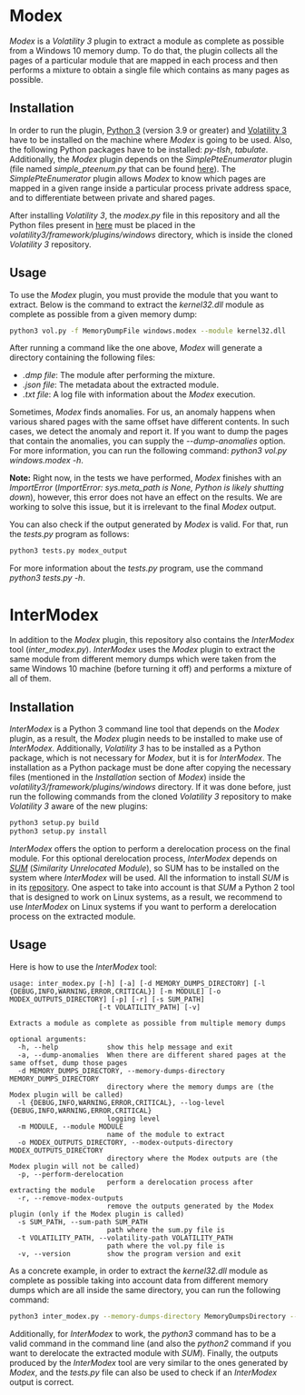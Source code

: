 # Modex

*Modex* is a *Volatility 3* plugin to extract a module as complete as possible from a Windows 10 memory dump. To do that, the plugin collects all the pages of a particular module that are mapped in each process and then performs a mixture to obtain a single file which contains as many pages as possible.

## Installation

In order to run the plugin, [Python 3](https://www.python.org/downloads/) (version 3.9 or greater) and [Volatility 3](https://github.com/volatilityfoundation/volatility3) have to be installed on the machine where *Modex* is going to be used. Also, the following Python packages have to be installed: *py-tlsh*, *tabulate*. Additionally, the *Modex* plugin depends on the *SimplePteEnumerator* plugin (file named *simple_pteenum.py* that can be found [here](https://github.com/f-block/volatility-plugins)). The *SimplePteEnumerator* plugin allows *Modex* to know which pages are mapped in a given range inside a particular process private address space, and to differentiate between private and shared pages.

After installing *Volatility 3*, the *modex.py* file in this repository and all the Python files present in [here](https://github.com/f-block/volatility-plugins) must be placed in the *volatility3/framework/plugins/windows* directory, which is inside the cloned *Volatility 3* repository.

## Usage

To use the *Modex* plugin, you must provide the module that you want to extract. Below is the command to extract the *kernel32.dll* module as complete as possible from a given memory dump:

```bash
python3 vol.py -f MemoryDumpFile windows.modex --module kernel32.dll
```

After running a command like the one above, *Modex* will generate a directory containing the following files:

* *.dmp file*: The module after performing the mixture.
* *.json file*: The metadata about the extracted module.
* *.txt file*: A log file with information about the *Modex* execution.

Sometimes, *Modex* finds anomalies. For us, an anomaly happens when various shared pages with the same offset have different contents. In such cases, we detect the anomaly and report it. If you want to dump the pages that contain the anomalies, you can supply the *--dump-anomalies* option. For more information, you can run the following command: *python3 vol.py windows.modex -h*.

**Note:** Right now, in the tests we have performed, *Modex* finishes with an *ImportError* (*ImportError: sys.meta_path is None, Python is likely shutting down*), however, this error does not have an effect on the results. We are working to solve this issue, but it is irrelevant to the final *Modex* output.

You can also check if the output generated by *Modex* is valid. For that, run the *tests.py* program as follows:

```bash
python3 tests.py modex_output
```
For more information about the *tests.py* program, use the command *python3 tests.py -h*.

# InterModex

In addition to the *Modex* plugin, this repository also contains the *InterModex* tool (*inter_modex.py*). *InterModex* uses the *Modex* plugin to extract the same module from different memory dumps which were taken from the same Windows 10 machine (before turning it off) and performs a mixture of all of them. 

## Installation
*InterModex* is a Python 3 command line tool that depends on the *Modex* plugin, as a result, the *Modex* plugin needs to be installed to make use of *InterModex*. Additionally, *Volatility 3* has to be installed as a Python package, which is not necessary for *Modex*, but it is for *InterModex*. The installation as a Python package must be done after copying the necessary files (mentioned in the *Installation* section of *Modex*) inside the *volatility3/framework/plugins/windows* directory. If it was done before, just run the following commands from the cloned *Volatility 3* repository to make *Volatility 3* aware of the new plugins:

```bash
python3 setup.py build
python3 setup.py install
```

*InterModex* offers the option to perform a derelocation process on the final module. For this optional derelocation process, *InterModex* depends on [*SUM*](https://github.com/reverseame/similarity-unrelocated-module) (*Similarity Unrelocated Module*), so SUM has to be installed on the system where *InterModex* will be used. All the information to install *SUM* is in its [repository](https://github.com/reverseame/similarity-unrelocated-module). One aspect to take into account is that *SUM* a Python 2 tool that is designed to work on Linux systems, as a result, we recommend to use *InterModex* on Linux systems if you want to perform a derelocation process on the extracted module.

## Usage

Here is how to use the *InterModex* tool:

```
usage: inter_modex.py [-h] [-a] [-d MEMORY_DUMPS_DIRECTORY] [-l {DEBUG,INFO,WARNING,ERROR,CRITICAL}] [-m MODULE] [-o MODEX_OUTPUTS_DIRECTORY] [-p] [-r] [-s SUM_PATH]
                      [-t VOLATILITY_PATH] [-v]

Extracts a module as complete as possible from multiple memory dumps

optional arguments:
  -h, --help            show this help message and exit
  -a, --dump-anomalies  When there are different shared pages at the same offset, dump those pages
  -d MEMORY_DUMPS_DIRECTORY, --memory-dumps-directory MEMORY_DUMPS_DIRECTORY
                        directory where the memory dumps are (the Modex plugin will be called)
  -l {DEBUG,INFO,WARNING,ERROR,CRITICAL}, --log-level {DEBUG,INFO,WARNING,ERROR,CRITICAL}
                        logging level
  -m MODULE, --module MODULE
                        name of the module to extract
  -o MODEX_OUTPUTS_DIRECTORY, --modex-outputs-directory MODEX_OUTPUTS_DIRECTORY
                        directory where the Modex outputs are (the Modex plugin will not be called)
  -p, --perform-derelocation
                        perform a derelocation process after extracting the module
  -r, --remove-modex-outputs
                        remove the outputs generated by the Modex plugin (only if the Modex plugin is called)
  -s SUM_PATH, --sum-path SUM_PATH
                        path where the sum.py file is
  -t VOLATILITY_PATH, --volatility-path VOLATILITY_PATH
                        path where the vol.py file is
  -v, --version         show the program version and exit
```

As a concrete example, in order to extract the *kernel32.dll* module as complete as possible taking into account data from different memory dumps which are all inside the same directory, you can run the following command: 

```bash
python3 inter_modex.py --memory-dumps-directory MemoryDumpsDirectory --volatility-path VolatilityPath --module kernel32.dll
```
Additionally, for *InterModex* to work, the *python3* command has to be a valid command in the command line (and also the *python2* command if you want to derelocate the extracted module with *SUM*). Finally, the outputs produced by the *InterModex* tool are very similar to the ones generated by *Modex*, and the *tests.py* file can also be used to check if an *InterModex* output is correct. 
